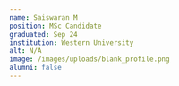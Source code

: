 ```yaml
---
name: Saiswaran M
position: MSc Candidate
graduated: Sep 24
institution: Western University
alt: N/A
image: /images/uploads/blank_profile.png
alumni: false
---
```

